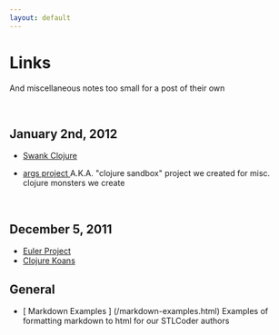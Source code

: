 ```yaml
---
layout: default
---
```

# Links

And miscellaneous notes too small for a post of their own 

<a id="jan-02-2012">&nbsp;</a> 
## January 2nd, 2012

* [ Swank Clojure ](https://github.com/technomancy/swank-clojure) 

* [ args project ](https://github.com/stlcoders/clojure-sandbox) A.K.A. "clojure
  sandbox" project we created for misc. clojure monsters we create

<a id="dec-05-2011">&nbsp;</a>
## December 5, 2011
* [ Euler Project ]( http://projecteuler.net/)
* [ Clojure Koans ]( https://github.com/functional-koans/clojure-koans)

## General

* [ Markdown Examples ] (/markdown-examples.html) Examples of formatting
  markdown to html for our STLCoder authors
